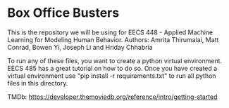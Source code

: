 # Box Office Busters
This is the repository we will be using for EECS 448 - Applied Machine Learning for Modeling Human Behavior.
Authors: Amrita Thirumalai, Matt Conrad, Bowen Yi, Joseph Li and Hriday Chhabria

To run any of these files, you want to create a python virtual environment. EECS 485 has a great tutorial on how to do so. 
Once you have created a virtual environment use "pip install -r requirements.txt" to run all python files in this directory.

TMDb: https://developer.themoviedb.org/reference/intro/getting-started
